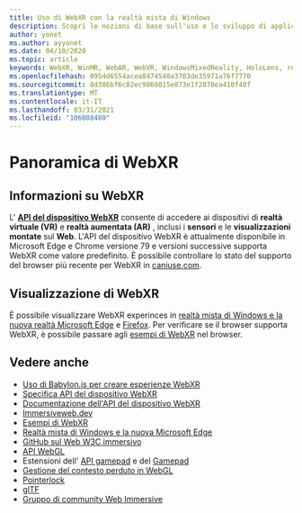 ```yaml
---
title: Uso di WebXR con la realtà mista di Windows
description: Scopri le nozioni di base sull'uso e lo sviluppo di applicazioni WebXR in esecuzione su cuffie immersive a realtà mista di Windows.
author: yonet
ms.author: ayyonet
ms.date: 04/10/2020
ms.topic: article
keywords: WebXR, WinMR, WebAR, WebVR, WindowsMixedReality, HoloLens, realtà mista di Windows, Web VR, Web XR, Web Mr, Web AR, 360, 360 video, 360 video, 360 foto, 360 foto, 360 contenuto, immersive Web, immersiveweb, IW
ms.openlocfilehash: 0954d6554acea8474548a3703de35971a76f7770
ms.sourcegitcommit: 8d386bf6c82ec9860815e873e1f2870ea410f40f
ms.translationtype: MT
ms.contentlocale: it-IT
ms.lasthandoff: 03/31/2021
ms.locfileid: "106088480"
---
```

# <a name="webxr-overview"></a>Panoramica di WebXR

## <a name="what-is-webxr"></a>Informazioni su WebXR

L' [**API del dispositivo WebXR**](https://www.w3.org/TR/webxr/) consente di accedere ai dispositivi di **realtà virtuale (VR)** e **realtà aumentata (AR)** , inclusi i **sensori** e le **visualizzazioni montate** sul **Web**. L'API del dispositivo WebXR è attualmente disponibile in Microsoft Edge e Chrome versione 79 e versioni successive supporta WebXR come valore predefinito. È possibile controllare lo stato del supporto del browser più recente per WebXR in [caniuse.com](https://caniuse.com/#search=webxr).

## <a name="viewing-webxr"></a>Visualizzazione di WebXR

È possibile visualizzare WebXR experinces in [realtà mista di Windows e la nuova realtà Microsoft Edge](/windows/mixed-reality/whats-new/new-microsoft-edge) e [Firefox](https://mixedreality.mozilla.org/firefox-reality/).
Per verificare se il browser supporta WebXR, è possibile passare agli [esempi di WebXR](https://immersive-web.github.io/webxr-samples/) nel browser.

## <a name="see-also"></a>Vedere anche

* [Uso di Babylon.js per creare esperienze WebXR](/windows/mixed-reality/develop/javascript/tutorials/babylonjs-webxr-helloworld/introduction-01)
* [Specifica API del dispositivo WebXR](https://immersive-web.github.io/webxr/)
* [Documentazione dell'API del dispositivo WebXR](https://developer.mozilla.org/en-US/docs/Web/API/WebXR_Device_API)
* [Immersiveweb.dev](https://immersiveweb.dev/)
* [Esempi di WebXR](https://immersive-web.github.io/webxr-samples/)
* [Realtà mista di Windows e la nuova Microsoft Edge](/windows/mixed-reality/whats-new/new-microsoft-edge)
* [GitHub sul Web W3C immersivo](https://github.com/immersive-web)
* [API WebGL](/previous-versions/windows/internet-explorer/ie-developer/dev-guides/bg182648(v=vs.85))
* Estensioni dell' [API gamepad](https://msdn.microsoft.com/library/dn743630(v=vs.85).aspx) e del [Gamepad](https://w3c.github.io/gamepad/extensions.html)
* [Gestione del contesto perduto in WebGL](https://www.khronos.org/webgl/wiki/HandlingContextLost)
* [Pointerlock](https://www.w3.org/TR/pointerlock/)
* [glTF](https://www.khronos.org/gltf)
* [Gruppo di community Web Immersive](https://www.w3.org/community/immersive-web/)
